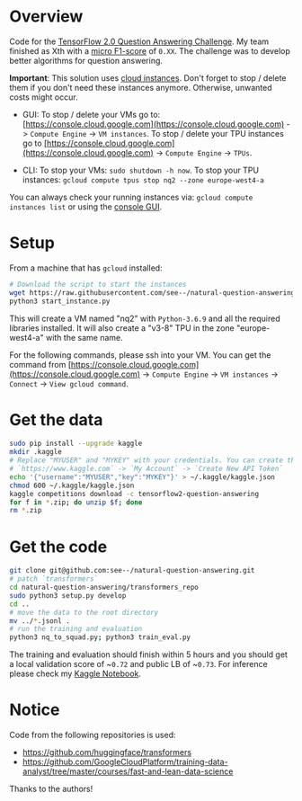 # Overview

Code for the [TensorFlow 2.0 Question Answering Challenge](https://www.kaggle.com/c/tensorflow2-question-answering). My team finished as Xth with a [micro F1-score](https://www.kaggle.com/c/tensorflow2-question-answering/overview/evaluation) of `0.XX`. The challenge was to develop better algorithms for question answering.

**Important**: This solution uses [cloud instances](https://cloud.google.com). Don't forget to stop / delete them if you don't need these instances anymore. Otherwise, unwanted costs might occur.

- GUI: To stop / delete your VMs go to: [https://console.cloud.google.com](https://console.cloud.google.com) -> `Compute Engine` -> `VM instances`. To stop / delete your TPU instances go to [https://console.cloud.google.com](https://console.cloud.google.com) -> `Compute Engine` -> `TPUs`.

- CLI: To stop your VMs: `sudo shutdown -h now`. To stop your TPU instances: `gcloud compute tpus stop nq2 --zone europe-west4-a`

You can always check your running instances via: `gcloud compute instances list` or using the [console GUI](https://console.cloud.google.com).

# Setup

From a machine that has `gcloud` installed:

```bash
# Download the script to start the instances
wget https://raw.githubusercontent.com/see--/natural-question-answering/master/start_instance.py
python3 start_instance.py
```

This will create a VM named "nq2" with `Python-3.6.9` and all the required libraries installed. It will also create a "v3-8" TPU in the zone "europe-west4-a" with the same name.

For the following commands, please ssh into your VM. You can get the command from [https://console.cloud.google.com](https://console.cloud.google.com) -> `Compute Engine` -> `VM instances` -> `Connect` -> `View gcloud command`.

# Get the data

```bash
sudo pip install --upgrade kaggle
mkdir .kaggle
# Replace "MYUSER" and "MYKEY" with your credentials. You can create them on:
# `https://www.kaggle.com` -> `My Account` -> `Create New API Token`
echo '{"username":"MYUSER","key":"MYKEY"}' > ~/.kaggle/kaggle.json
chmod 600 ~/.kaggle/kaggle.json
kaggle competitions download -c tensorflow2-question-answering
for f in *.zip; do unzip $f; done
rm *.zip
```

# Get the code
```bash
git clone git@github.com:see--/natural-question-answering.git
# patch `transformers`
cd natural-question-answering/transformers_repo
sudo python3 setup.py develop
cd ..
# move the data to the root directory
mv ../*.jsonl .
# run the training and evaluation
python3 nq_to_squad.py; python3 train_eval.py
```

The training and evaluation should finish within 5 hours and you should get a local validation score of ~`0.72` and public LB of ~`0.73`. For inference please check my [Kaggle Notebook](https://www.kaggle.com/seesee/submit-full).

# Notice

Code from the following repositories is used:
* https://github.com/huggingface/transformers
* https://github.com/GoogleCloudPlatform/training-data-analyst/tree/master/courses/fast-and-lean-data-science

Thanks to the authors!
